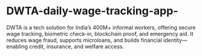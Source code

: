 # DWTA-daily-wage-tracking-app-
DWTA is a tech solution for India’s 400M+ informal workers, offering secure wage tracking, biometric check-in, blockchain proof, and emergency aid. It reduces wage fraud, supports microloans, and builds financial identity—enabling credit, insurance, and welfare access.
